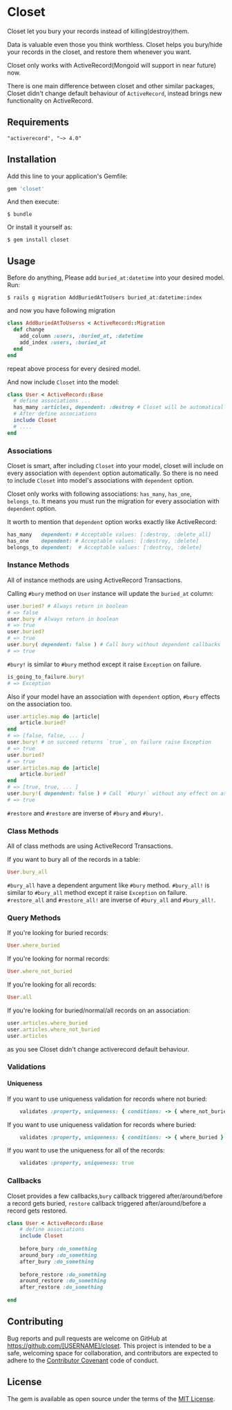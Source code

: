 # Closet
Closet let you bury your records instead of killing(destroy)them.

Data is valuable even those you think worthless.
Closet helps you bury/hide your records in the closet, and restore them whenever you want.

Closet only works with ActiveRecord(Mongoid will support in near future) now.

There is one main difference between closet and other similar packages, Closet didn't change default behaviour of `ActiveRecord`, instead brings new functionality on ActiveRecord. 

## Requirements
    "activerecord", "~> 4.0"
    
## Installation

Add this line to your application's Gemfile:

```ruby
gem 'closet'
```

And then execute:

    $ bundle

Or install it yourself as:

    $ gem install closet

## Usage

Before do anything, Please add `buried_at:datetime` into your desired model.
Run:

    $ rails g migration AddBuriedAtToUsers buried_at:datetime:index

and now you have following migration

```ruby
class AddBuriedAtToUserss < ActiveRecord::Migration
  def change
    add_column :users, :buried_at, :datetime
    add_index :users, :buried_at
  end
end
```

repeat above process for every desired model.

And now include `Closet` into the model:

```ruby
class User < ActiveRecord::Base
  # define associations ...
  has_many :articles, dependent: :destroy # Closet will be automatically included to class of this association
  # After define associations
  include Closet
  # ....
end
```

### Associations

Closet is smart, after including `Closet` into your model, closet will include on every association with `dependent` option automatically. So there is no need to include `Closet` into model's associations with `dependent` option.

Closet only works with following associations: `has_many`, `has_one`, `belongs_to`.
It means you must run the migration for every association with `dependent` option.

It worth to mention that `dependent` option works exactly like ActiveRecord:
```ruby
has_many   dependent: # Acceptable values: [:destroy, :delete_all]
has_one    dependent: # Acceptable values: [:destroy, :delete]
belongs_to dependent:  # Acceptable values: [:destroy, :delete]
```

### Instance Methods

All of instance methods are using ActiveRecord Transactions.

Calling `#bury` method on `User` instance will update the `buried_at` column:

```ruby
user.buried? # Always return in boolean
# => false
user.bury # Always return in boolean
# => true
user.buried?
# => true
user.bury( dependent: false ) # Call bury without dependent callbacks
# => true
```
`#bury!` is similar to `#bury` method except it raise `Exception` on failure.

```ruby
is_going_to_failure.bury!
# => Exception
```

Also if your model have an association with `dependent` option, `#bury` effects on the association too.

```ruby
user.articles.map do |article|
    article.buried?
end
# => [false, false, ... ]
user.bury! # on succeed returns `true`, on failure raise Exception
# => true
user.buried?
# => true
user.articles.map do |article|
    article.buried?
end
# => [true, true, ... ]
user.bury!( dependent: false ) # Call `#bury!` without any effect on associations
# => true
```

`#restore` and `#restore` are inverse of `#bury` and `#bury!`.

### Class Methods

All of class methods are using ActiveRecord Transactions.

If you want to bury all of the records in a table:
```ruby
User.bury_all
```
`#bury_all` have a dependent argument like `#bury` method.
`#bury_all!` is similar to `#bury_all` method except it raise `Exception` on failure.
`#restore_all` and `#restore_all!` are inverse of `#bury_all` and `#bury_all!`.

### Query Methods

If you're looking for buried records:
```ruby
User.where_buried
```
If you're looking for normal records:
```ruby
User.where_not_buried
```
If you're looking for all records:
```ruby
User.all
```
If you're looking for buried/normal/all records on an association:
```ruby
user.articles.where_buried
user.articles.where_not_buried
user.articles
```
as you see Closet didn't change activerecord default behaviour.

### Validations
#### Uniqueness
If you want to use uniqueness validation for records where not buried:
```ruby
    validates :property, uniqueness: { conditions: -> { where_not_buried } }
```
If you want to use uniqueness validation for records where buried:
```ruby
    validates :property, uniqueness: { conditions: -> { where_buried } }
```
If you want to use the uniqueness for all of the records:
```ruby
    validates :property, uniqueness: true
```

### Callbacks
Closet provides a few callbacks,`bury` callback triggered after/around/before a record gets buried, `restore` callback triggered after/around/before a record gets restored.
```ruby
class User < ActiveRecord::Base
    # define associations
    include Closet
    
    before_bury :do_something  
    around_bury :do_something
    after_bury :do_something
    
    before_restore :do_something  
    around_restore :do_something
    after_restore :do_something
    
end
```


## Contributing

Bug reports and pull requests are welcome on GitHub at https://github.com/[USERNAME]/closet. This project is intended to be a safe, welcoming space for collaboration, and contributors are expected to adhere to the [Contributor Covenant](contributor-covenant.org) code of conduct.


## License

The gem is available as open source under the terms of the [MIT License](http://opensource.org/licenses/MIT).

